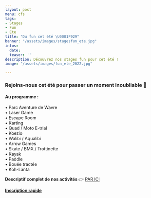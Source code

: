 ```yaml
---
layout: post
menu: cfs
tags:
- Stages
- Fun
- Ete
title: "Du fun cet été \U0001F929"
banner: "/assets/images/stagesfun_ete.jpg"
infos:
  date: 
  teaser: ''
description: Découvrez nos stages fun pour cet été !
image: "/assets/images/fun_ete_2022.jpg"

---
```

### Rejoins-nous cet été pour passer un moment inoubliable 🤩

#### **Au programme :** 

• Parc Aventure de Wavre  
• Laser Game  
• Escape Room  
• Karting  
• Quad / Moto E-trial  
• Koezio  
• Walibi / Aqualibi  
• Arrow Games  
• Skate / BMX / Trottinette  
• Kayak   
• Paddle   
• Bouée tractée  
• Koh-Lanta

**Descriptif complet de nos activités** 👉 [PAR ICI](https://www.lecfs.be/files/CFSMAGAZINE/ "Stages Fun")

[**Inscription rapide**](https://www12.iclub.be/myiclub3_CFS_register.asp?ClubID=559&LG=FR&Categorie=4&Groupe=1 "Inscription stage")